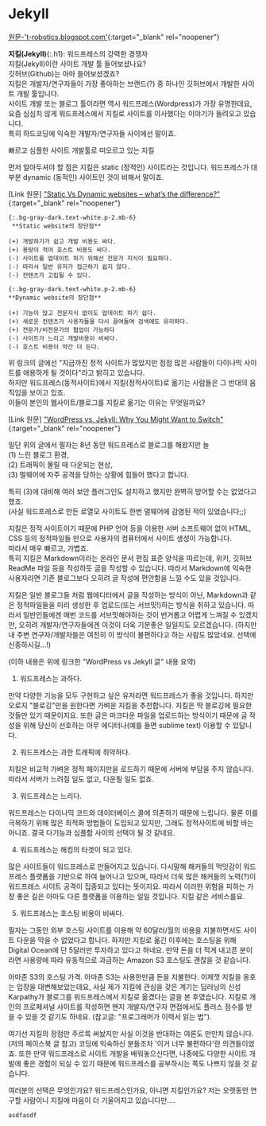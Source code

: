 # Jekyll

[원문-'t-robotics.blogspot.com'](http://t-robotics.blogspot.com/2016/04/jekyll.html#.YJuA8LUzYuU){:target="_blank" rel="noopener"}

**지킬(Jekyll)**{:.h1}: 워드프레스의 강력한 경쟁자  
지킬(Jekyll)이란 사이트 개발 툴 들어보셨나요?  
깃허브(Github)는 아마 들어보셨겠죠?  
지킬은 개발자/연구자들이 가장 좋아하는 브랜드(?) 중 하나인 깃허브에서 개발한 사이트 개발 툴입니다.  
사이트 개발 또는 블로그 툴이라면 역시 워드프레스(Wordpress)가 가장 유명한데요, 요즘 심심치 않게 워드프레스에서 지킬로 사이트를 이사했다는 이야기가 들려오고 있습니다.  
특히 하드코딩에 익숙한 개발자/연구자들 사이에선 말이죠. 


빠르고 심플한 사이트 개발툴로 떠오르고 있는 지킬  

먼저 알아두셔야 할 점은 지킬은 static (정적인) 사이트라는 것입니다. 
워드프레스가 대부분 dynamic (동적인) 사이트인 것이 비해서 말이죠. 

[Link 원문] ["Static Vs Dynamic websites – what’s the difference?"](http://edinteractive.co.uk/static-vs-dynamic-websites-difference/){:target="_blank" rel="noopener"}

```tip
{:.bg-gray-dark.text-white.p-2.mb-6}
 **Static website의 장단점**  

(+) 개발하기가 쉽고 개발 비용도 싸다.  
(+) 용량이 적어 호스트 비용도 싸다.  
(-) 사이트를 업데이트 하기 위해선 전문가 지식이 필요하다.   
(-) 따라서 일반 유저가 접근하기 쉽지 않다.  
(-) 컨텐츠가 고립될 수 있다.   

{:.bg-gray-dark.text-white.p-2.mb-6}
**Dynamic website의 장단점**  

(+) 기능이 많고 전문지식 없이도 업데이트 하기 쉽다.  
(+) 새로운 컨텐츠가 사용자들을 다시 끌여들여 검색에도 유리하다.  
(+) 전문가/비전문가의 협업이 가능하다  
(-) 사이트가 느리고 개발비용이 비싸다.  
(-) 호스트 비용이 약간 더 든다. 
```

위 링크의 글에선 "지금까진 정적 사이트가 많았지만 점점 많은 사람들이 다이나믹 사이트를 애용하게 될 것이다"라고 밝히고 있습니다.  
하지만 워드프레스(동적사이트)에서 지킬(정적사이트)로 옮기는 사람들은 그 반대의 움직임을 보이고 있죠.  
이들이 본인의 웹사이트/블로그를 지킬로 옮기는 이유는 무엇일까요?



[Link 원문] ["WordPress vs. Jekyll: Why You Might Want to Switch"](http://www.sitepoint.com/wordpress-vs-jekyll-might-want-make-switch/){:target="_blank" rel="noopener"}

일단 위의 글에서 필자는 8년 동안 워드프레스로 블로그를 해왔지만 늘  
(1) 느린 블로그 환경,  
(2) 트래픽이 몰릴 때 다운되는 현상,  
(3) 멀웨어에 자주 공격을 당하는 상황에 힘들어 했다고 합니다. 

특히 (3)에 대비해 여러 보안 플러그인도 설치하고 했지만 완벽히 방어할 수는 없었다고 했죠.  
(사실 워드프레스로 만든 로열모 사이트도 한번 멀웨어에 감염된 적이 있었습니다;;)

지킬은 정적 사이트이기 때문에 PHP 언어 등을 이용한 서버 소프트웨어 없이 HTML, CSS 등의 정적파일들 만으로 사용자의 컴퓨터에서 사이트 생성이 가능합니다.  
따라서 매우 빠르고, 가볍죠.  
특히 지킬은 Markdown이라는 온라인 문서 편집 표준 양식을 따르는데, 위키, 깃허브 ReadMe 파일 등을 작성하듯 글을 작성할 수 있습니다. 따라서 Markdown에 익숙한 사용자라면 기존 블로그보다 오히려 글 작성에 편안함을 느낄 수도 있을 것입니다. 

지킬은 일반 블로그들 처럼 웹에디터에서 글을 작성하는 방식이 아닌, Markdown과 같은 정적파일들을  미리 생성한 후 업로드(또는 서브밋!)하는 방식을 취하고 있습니다. 따라서 일반인들에겐 매번 코드를 서브밋해야하는 것이 번거롭고 어렵게 느껴질 수 있겠지만, 오히려 개발자/연구자들에겐 이것이 더욱 기분좋은 일일지도 모르겠습니다. (하지만 내 주변 연구자/개발자들은 여전히 이 방식이 불편하다고 하는 사람도 많았네요. 선택에 신중하시길...!)



(이하 내용은 위에 링크한 "WordPress vs Jekyll 글" 내용 요약)


1. 워드프레스는 과하다.

만약 다양한 기능을 모두 구현하고 싶은 유저라면 워드프레스가 좋을 것입니다. 하지만 오로지 "블로깅"만을 원한다면 가벼운 지킬을 추천합니다. 지킬은 딱 블로깅에 필요한 것들만 있기 때문이지요. 또한 글은 마크다운 파일을 업로드하는 방식이기 때문에 글 작성을 위해 당신이 선호하는 아무 에디터나(예를 들면 sublime text) 이용할 수 있답니다. 

2. 워드프레스는 과한 트래픽에 취약하다.

지킬은 비교적 가벼운 정적 페이지만을 로드하기 때문에 서버에 부담을 주지 않습니다. 따라서 서버가 느려질 일도 없고, 다운될 일도 없죠. 

3. 워드프레스는 느리다.

워드프레스는 다이나믹 코드와 데이터베이스 콜에 의존하기 때문에 느립니다. 물론 이를 극복하기 위해 많은 최적화 방법들이 도입되고 있지만, 그래도 정적사이트에 비할 바는 아니죠. 결국 다기능과 심플함 사이의 선택이 될 것 같네요. 

4. 워드프레스는 해킹의 타겟이 되고 있다.

많은 사이트들이 워드프레스로 만들어지고 있습니다. 다시말해 해커들의 먹잇감이 워드프레스 플랫폼을 기반으로 하여 늘어나고 있으며, 따라서 더욱 많은 해커들의 노력(?)이 워드프레스 사이트 공격이 집중되고 있다는 뜻이지요. 따라서 이러한 위험을 피하는 가장 좋은 길은 아마도 다른 플랫폼을 이용하는 일일 것입니다. 지킬 같은 서비스를요. 

5. 워드프레스는 호스팅 비용이 비싸다.

필자는 그동안 외부 호스팅 사이트를 이용해 약 60달러/월의 비용을 지불하면서도 사이트 다운을 막을 수 없었다고 합니다. 하지만 지킬로 옮긴 이후에는 호스팅을 위해 Digital Ocean에 단 5달러만 투자하고 있다고 하네요. 만약 돈을 더 적게 내고픈 분이라면 사용량에 따라 유동적으로 과금하는 Amazon S3 호스팅도 괜찮을 것 같습니다.


아마존 S3의 호스팅 가격. 아마존 S3는 사용한만큼 돈을 지불한다.
이제껏 지킬을 옹호는 입장을 대변해보았는데요, 사실 제가 지킬에 관심을 갖은 계기는 딥러닝의 신성 Karpathy가 블로그를 워드프레스에서 지킬로 옮겼다는 글을 본 후였습니다. 지킬로 개인의 프로페셔널 사이트를 작성하면 왠지 개발자/연구자 면접에서도 플러스 점수를 받을 수 있을 것 같기도 하네요. (참고글: "프로그래머가 이력서 읽는 법").

여기선 지킬의 장점만 주르륵 써놨지만 사실 이것을 반대하는 여론도 만만치 않습니다. (저의 페이스북 글 참고) 코딩에 익숙하신 분들조차 '이거 너무 불편하다'란 의견들이었죠. 또한 만약 워드프레스로 사이트 개발을 배워놓으신다면, 나중에도 다양한 사이트 개발에 좋은 경험이 되실 수 있기 때문에 워드프레스를 공부하시는 쪽도 나쁘지 않을 것 같습니다.

여러분의 선택은 무엇인가요? 워드프레스인가요, 아니면 지킬인가요? 저는 오랫동안 연구할 사람이니 지킬에 마음이 더 기울어지고 있습니다만....

```notice
asdfasdf
```